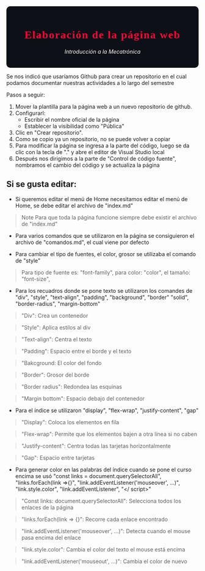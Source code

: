 <div style="background-color:#0d1117; color:white; padding:20px; border-radius:10px;">

<!-- Encabezado principal -->
<h1 align="center" style="font-weight: 900; letter-spacing: 2px; font-family:Consolas;">
  <span style="color:#FF073A;"> <b>Elaboración de la página web</b> </span> 
  </h1>
<p align="center">
  <i>Introducción a la Mecatrónica</i>
</p>
</div>

Se nos indicó que usaríamos Github para crear un repositorio en el cual podamos documentar nuestras actividades a lo largo del semestre

Pasos a seguir:

1. Mover la plantilla para la página web a un nuevo repositorio de github. 
2. Configurarl: 
    - Escribir el nombre oficial de la página
    - Establecer la visibilidad como "Pública"  
3. Clic en "Crear repositorio". 
4. Como se copio ya un repositorio, no se puede volver a copiar 
5. Para modificar la página se ingresa a la parte del código, luego se da clic con la tecla de "." y abre el editor de Visual Studio local
6. Después nos dirigimos a la parte de "Control de código fuente", nombramos el cambio del código y se actualiza la página

## Si se gusta editar: 

- Si queremos editar el menú de Home necesitamos editar el menú de Home, se debe editar el archivo de "index.md"

> Note
> Para que toda la página funcione siempre debe existir el archivo de "index.md"

- Para varios comandos que se utilizaron en la página se consiguieron el archivo de "comandos.md", el cual viene por defecto 

- Para cambiar el tipo de fuentes, el color, grosor se utilizaba el comando de "style"

> Para tipo de fuente es: "font-family", para color: "color", el tamaño: "font-size",  

- Para los recuadros donde se pone texto se utilizaron los comandes de "div", "style", "text-align", "padding", "background", "border" "solid", "border-radius", "margin-bottom"

> "Div": Crea un contenedor

> "Style": Aplica estilos al div

> "Text-align": Centra el texto

> "Padding": Espacio entre el borde y el texto

> "Bakcground: El color del fondo

> "Border": Grosor del borde

> "Border radius": Redondea las esquinas

> "Margin bottom": Espacio debajo del contenedor

- Para el índice se utilizaron "display", "flex-wrap", "justify-content", "gap"

> "Display": Coloca los elementos en fila

> "Flex-wrap": Permite que los elementos bajen a otra línea si no caben

> "Justify-content": Centra todas las tarjetas horizontalmente

> "Gap": Espacio entre tarjetas

- Para generar color en las palabras del índice cuando se pone el curso encima se usó "const links = document.querySelectorAll", "links.forEach(link =>{}", "link.addEventListener('mouseover', ...)", "link.style.color", "link.addEventListener", "</ script>"

> "Const links: document.querySelectorAll": Selecciona todos los enlaces de la página

> "links.forEach(link => {}": Recorre cada enlace encontrado

> "link.addEventListener('mouseover', ...)": Detecta cuando el mouse pasa encima del enlace

> "link.style.color": Cambia el color del texto el mouse está encima

> "link.addEventListener('mouseout', ...)": Cambia el color de nuevo
